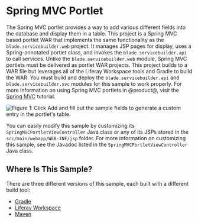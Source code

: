 # Spring MVC Portlet [](id=spring-mvc-portlet)

The Spring MVC portlet provides a way to add various different fields into the
database and display them in a table. This project is a Spring MVC based portlet
WAR that implements the same functionality as the `blade.servicebuilder.web`
project. It manages JSP pages for display, uses a Spring-annotated portlet
class, and invokes the `blade.servicebuilder.api` to call services. Unlike the
`blade.servicebuilder.web` module, Spring MVC portlets must be delivered as
portlet WAR projects. This project builds to a WAR file but leverages all of the
Liferay Workspace tools and Gradle to build the WAR. You must build and deploy
the `blade.servicebuilder.api` and `blade.servicebuilder.svc` modules for this
sample to work properly. For more information on using Spring MVC portlets in
@product@, visit the
[Spring MVC](/develop/tutorials/-/knowledge_base/7-0/spring-mvc) tutorial.

![Figure 1: Click *Add* and fill out the sample fields to generate a custom entry in the portlet's table.](../../images/spring-mvc-portlet.png)

You can easily modify this sample by customizing its
`SpringMVCPortletViewController` Java class or any of its JSPs stored in the
`src/main/webapp/WEB-INF/jsp` folder. For more information on customizing this
sample, see the Javadoc listed in the `SpringMVCPortletViewController` Java
class.

## Where Is This Sample? [](id=where-is-this-sample)

There are three different versions of this sample, each built with a different
build tool:

- [Gradle](https://github.com/liferay/liferay-blade-samples/tree/master/gradle/apps/springmvc-portlet)
- [Liferay Workspace](https://github.com/liferay/liferay-blade-samples/tree/master/liferay-workspace/wars/springmvc-portlet)
- [Maven](https://github.com/liferay/liferay-blade-samples/tree/master/maven/apps/springmvc-portlet)
